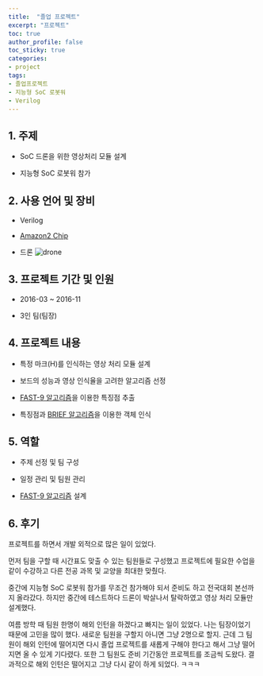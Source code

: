 ```yaml
---
title:  "졸업 프로젝트"
excerpt: "프로젝트"
toc: true
author_profile: false
toc_sticky: true
categories:
- project
tags:
- 졸업프로젝트
- 지능형 SoC 로봇워
- Verilog
---
```

## 1. 주제

- SoC 드론을 위한 영상처리 모듈 설계

- 지능형 SoC 로봇워 참가



## 2. 사용 언어 및 장비

- Verilog

- [Amazon2 Chip](http://adc.co.kr/product/product3.php?cc_code=1011&cg_no=46)

- 드론
![drone](\_drafts\drone.PNG)



## 3. 프로젝트 기간 및 인원

- 2016-03 ~ 2016-11

- 3인 팀(팀장)



## 4. 프로젝트 내용

- 특정 마크(H)를 인식하는 영상 처리 모듈 설계

- 보드의 성능과 영상 인식율을 고려한 알고리즘 선정

- [FAST-9 알고리즘](/project/FAST9/)을 이용한 특징점 추출

- 특징점과 [BRIEF 알고리즘](/project/BRIEF/)을 이용한 객체 인식



## 5. 역할

- 주제 선정 및 팀 구성

- 일정 관리 및 팀원 관리

- [FAST-9 알고리즘](/project/FAST9/) 설계



## 6. 후기

프로젝트를 하면서 개발 외적으로 많은 일이 있었다.

먼저 팀을 구할 때 시간표도 맞출 수 있는 팀원들로 구성했고 프로젝트에 필요한 수업을 같이 수강하고 다른 전공 과목 및 교양을 최대한 맞췄다.

중간에 지능형 SoC 로봇워 참가를 무조건 참가해야 되서 준비도 하고 전국대회 본선까지 올라갔다. 하지만 중간에 테스트하다 드론이 박살나서 탈락하였고 영상 처리 모듈만 설계했다.

여름 방학 때 팀원 한명이 해외 인턴을 하겠다고 빠지는 일이 있었다. 나는 팀장이었기 때문에 고민을 많이 했다. 새로운 팀원을 구할지 아니면 그냥 2명으로 할지. 근데 그 팀원이 해외 인턴에 떨어지면 다시 졸업 프로젝트를 새롭게 구해야 한다고 해서 그냥 떨어지면 올 수 있게 기다렸다. 또한 그 팀원도 준비 기간동안 프로젝트를 조금씩 도왔다. 결과적으로 해외 인턴은 떨어지고 그냥 다시 같이 하게 되었다. ㅋㅋㅋ
